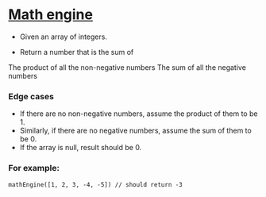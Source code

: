 # [Math engine](https://www.codewars.com/kata/587854330594a6fb7e000057) #

* Given an array of integers.

* Return a number that is the sum of

The product of all the non-negative numbers
The sum of all the negative numbers

### Edge cases ###

* If there are no non-negative numbers, assume the product of them to be 1.
* Similarly, if there are no negative numbers, assume the sum of them to be 0.
* If the array is null, result should be 0.

### For example: ###

    mathEngine([1, 2, 3, -4, -5]) // should return -3
